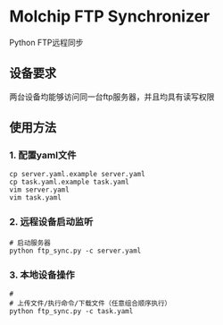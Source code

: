 # Molchip FTP Synchronizer
Python FTP远程同步

## 设备要求
两台设备均能够访问同一台ftp服务器，并且均具有读写权限

## 使用方法
### 1. 配置yaml文件
```shell
cp server.yaml.example server.yaml 
cp task.yaml.example task.yaml 
vim server.yaml
vim task.yaml
```

### 2. 远程设备启动监听
```shell
# 启动服务器
python ftp_sync.py -c server.yaml
```

### 3. 本地设备操作
```shell
#
# 上传文件/执行命令/下载文件（任意组合顺序执行）
python ftp_sync.py -c task.yaml
```


